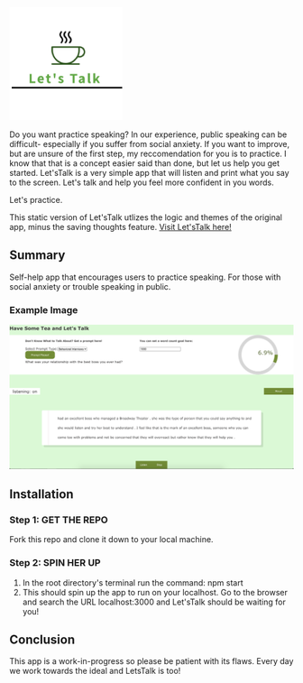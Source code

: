 ![](lets_talk/public/logo.png)

Do you want practice speaking? In our experience, public speaking can be difficult- especially if you suffer from social anxiety. If you want to improve, but are unsure of the first step, my reccomendation for you is to practice. I know that that is a concept easier said than done, but let us help you get started. Let'sTalk is a very simple app that will listen and print what you say to the screen. Let's talk and help you feel more confident in you words.

Let's practice.

This static version of Let'sTalk utlizes the logic and themes of the original app, minus the saving thoughts feature.
[Visit Let'sTalk here!](https://lets-talk231.herokuapp.com/)

## Summary

Self-help app that encourages users to practice speaking. For those with social anxiety or trouble speaking in public.

### Example Image
![](lets_talk/example.png)


## Installation

### Step 1: GET THE REPO
  Fork this repo and clone it down to your local machine.
### Step 2: SPIN HER UP
  1. In the root directory's terminal run the command: npm start
  2. This should spin up the app to run on your localhost. Go to the browser and search the URL localhost:3000 and Let'sTalk should be waiting for you!

## Conclusion
  This app is a work-in-progress so please be patient with its flaws. Every day we work towards the ideal and LetsTalk is too!